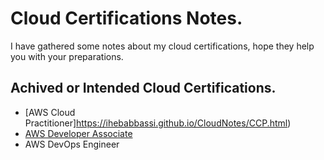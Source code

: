 # Cloud Certifications Notes.

I have gathered some notes about my cloud certifications, hope they help you with your preparations.

## Achived or Intended Cloud Certifications.
- [AWS Cloud Practitioner]https://ihebabbassi.github.io/CloudNotes/CCP.html)
- [AWS Developer Associate](https://ihebabbassi.github.io/CloudNotes/CDA.html)
- AWS DevOps Engineer




